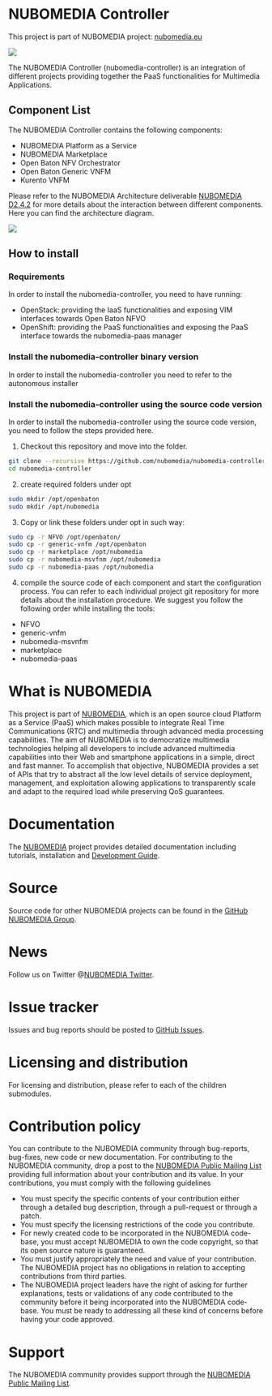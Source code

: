 # NUBOMEDIA Controller

This project is part of NUBOMEDIA project: [nubomedia.eu][NUBOMEDIA]

[![][NUBOMEDIA Logo]][NUBOMEDIA]

The NUBOMEDIA Controller (nubomedia-controller) is an integration of different projects providing together the PaaS functionalities for Multimedia Applications.

## Component List

The NUBOMEDIA Controller contains the following components: 

 * NUBOMEDIA Platform as a Service
 * NUBOMEDIA Marketplace
 * Open Baton NFV Orchestrator
 * Open Baton Generic VNFM 
 * Kurento VNFM

Please refer to the NUBOMEDIA Architecture deliverable [NUBOMEDIA D2.4.2] for more details about the interaction between different components. Here you can find the architecture diagram.


[![][NUBOMEDIA Architecture]][NUBOMEDIA]

## How to install

### Requirements 

In order to install the nubomedia-controller, you need to have running: 

 * OpenStack: providing the IaaS functionalities and exposing VIM interfaces towards Open Baton NFVO
 * OpenShift: providing the PaaS functionalities and exposing the PaaS interface towards the nubomedia-paas manager

### Install the nubomedia-controller binary version

In order to install the nubomedia-controller you need to refer to the autonomous installer

### Install the nubomedia-controller using the source code version

In order to install the nubomedia-controller using the source code version, you need to follow the steps provided here. 
1) Checkout this repository and move into the folder. 

```bash
git clone --recursive https://github.com/nubomedia/nubomedia-controller.git
cd nubomedia-controller
```

2) create required folders under opt

```bash
sudo mkdir /opt/openbaton
sudo mkdir /opt/nubomedia
```

3) Copy or link these folders under opt in such way: 
```bash
sudo cp -r NFVO /opt/openbaton/
sudo cp -r generic-vnfm /opt/openbaton
sudo cp -r marketplace /opt/nubomedia
sudo cp -r nubomedia-msvfnm /opt/nubomedia
sudo cp -r nubomedia-paas /opt/nubomedia
```

4) compile the source code of each component and start the configuration process. You can refer to each individual project git repository for more details about the installation procedure.
We suggest you follow the following order while installing the tools:

 * NFVO
 * generic-vnfm
 * nubomedia-msvnfm
 * marketplace
 * nubomedia-paas


# What is NUBOMEDIA

This project is part of [NUBOMEDIA], which is an open source cloud Platform as a
Service (PaaS) which makes possible to integrate Real Time Communications (RTC)
and multimedia through advanced media processing capabilities. The aim of
NUBOMEDIA is to democratize multimedia technologies helping all developers to
include advanced multimedia capabilities into their Web and smartphone
applications in a simple, direct and fast manner. To accomplish that objective,
NUBOMEDIA provides a set of APIs that try to abstract all the low level details
of service deployment, management, and exploitation allowing applications to
transparently scale and adapt to the required load while preserving QoS
guarantees.

# Documentation

The [NUBOMEDIA] project provides detailed documentation including tutorials,
installation and [Development Guide].

# Source

Source code for other NUBOMEDIA projects can be found in the [GitHub NUBOMEDIA
Group].


# News

Follow us on Twitter @[NUBOMEDIA Twitter].

# Issue tracker

Issues and bug reports should be posted to [GitHub Issues].

# Licensing and distribution

For licensing and distribution, please refer to each of the children submodules.

# Contribution policy

You can contribute to the NUBOMEDIA community through bug-reports, bug-fixes,
new code or new documentation. For contributing to the NUBOMEDIA community,
drop a post to the [NUBOMEDIA Public Mailing List] providing full information
about your contribution and its value. In your contributions, you must comply
with the following guidelines

* You must specify the specific contents of your contribution either through a
  detailed bug description, through a pull-request or through a patch.
* You must specify the licensing restrictions of the code you contribute.
* For newly created code to be incorporated in the NUBOMEDIA code-base, you
  must accept NUBOMEDIA to own the code copyright, so that its open source
  nature is guaranteed.
* You must justify appropriately the need and value of your contribution. The
  NUBOMEDIA project has no obligations in relation to accepting contributions
  from third parties.
* The NUBOMEDIA project leaders have the right of asking for further
  explanations, tests or validations of any code contributed to the community
  before it being incorporated into the NUBOMEDIA code-base. You must be ready
  to addressing all these kind of concerns before having your code approved.

# Support

The NUBOMEDIA community provides support through the [NUBOMEDIA Public Mailing List].

[Apache 2.0 License]: https://www.apache.org/licenses/LICENSE-2.0.txt
[Development Guide]: http://nubomedia.readthedocs.org/
[GitHub Issues]: https://github.com/tub-nubomedia/marketplace/issues
[GitHub NUBOMEDIA Group]: https://github.com/nubomedia
[NUBOMEDIA Architecture]: http://www.nubomedia.eu/sites/default/files/images/nubomedia-arch-600.png
[NUBOMEDIA D2.4.2]:http://www.nubomedia.eu/sites/default/deliverables/WP2/D2.4.2_Architecture_R6_V2_26-01-2016_FINAL-PC.pdf
[NUBOMEDIA Logo]: http://www.nubomedia.eu/sites/default/files/nubomedia_logo-small.png
[NUBOMEDIA Twitter]: https://twitter.com/nubomedia
[NUBOMEDIA Public Mailing list]: https://groups.google.com/forum/#!forum/nubomedia-dev
[NUBOMEDIA]: http://www.nubomedia.eu

